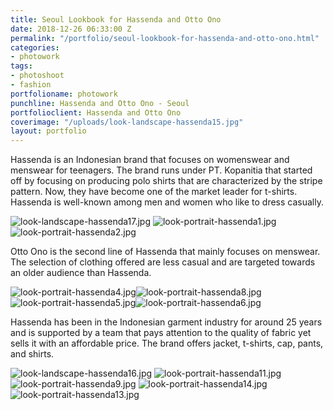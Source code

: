 ```yaml
---
title: Seoul Lookbook for Hassenda and Otto Ono
date: 2018-12-26 06:33:00 Z
permalink: "/portfolio/seoul-lookbook-for-hassenda-and-otto-ono.html"
categories:
- photowork
tags:
- photoshoot
- fashion
portfolioname: photowork
punchline: Hassenda and Otto Ono - Seoul
portfolioclient: Hassenda and Otto Ono
coverimage: "/uploads/look-landscape-hassenda15.jpg"
layout: portfolio
---
```


Hassenda is an Indonesian brand that focuses on womenswear and menswear for teenagers. The brand runs under PT. Kopanitia that started off by focusing on producing polo shirts that are characterized by the stripe pattern. Now, they have become one of the market leader for t-shirts. Hassenda is well-known among men and women who like to dress casually.

![look-landscape-hassenda17.jpg](/uploads/look-landscape-hassenda17.jpg)
![look-portrait-hassenda1.jpg](/uploads/look-portrait-hassenda1.jpg)![look-portrait-hassenda2.jpg](/uploads/look-portrait-hassenda2.jpg)

Otto Ono is the second line of Hassenda that mainly focuses on menswear. The selection of clothing offered are less casual and are targeted towards an older audience than Hassenda. 

![look-portrait-hassenda4.jpg](/uploads/look-portrait-hassenda4.jpg)![look-portrait-hassenda8.jpg](/uploads/look-portrait-hassenda8.jpg)
![look-portrait-hassenda5.jpg](/uploads/look-portrait-hassenda5.jpg)![look-portrait-hassenda6.jpg](/uploads/look-portrait-hassenda6.jpg)

Hassenda has been in the Indonesian garment industry for around 25 years and is supported by a team that pays attention to the quality of fabric yet sells it with an affordable price. The brand offers jacket, t-shirts, cap, pants, and shirts.  

![look-landscape-hassenda16.jpg](/uploads/look-landscape-hassenda16.jpg)
![look-portrait-hassenda11.jpg](/uploads/look-portrait-hassenda11.jpg)![look-portrait-hassenda9.jpg](/uploads/look-portrait-hassenda9.jpg)
![look-portrait-hassenda14.jpg](/uploads/look-portrait-hassenda14.jpg)![look-portrait-hassenda13.jpg](/uploads/look-portrait-hassenda13.jpg)
